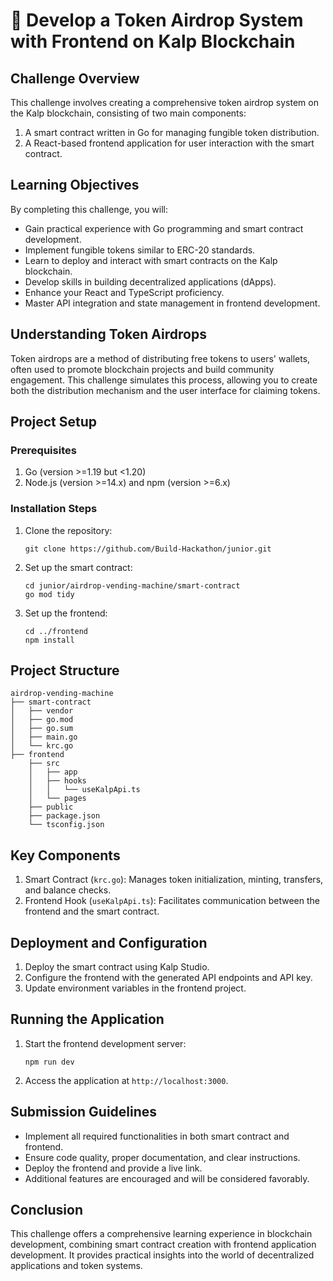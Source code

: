 # 🚀 Develop a Token Airdrop System with Frontend on Kalp Blockchain

## Challenge Overview

This challenge involves creating a comprehensive token airdrop system on the Kalp blockchain, consisting of two main components:

1. A smart contract written in Go for managing fungible token distribution.
2. A React-based frontend application for user interaction with the smart contract.

## Learning Objectives

By completing this challenge, you will:

- Gain practical experience with Go programming and smart contract development.
- Implement fungible tokens similar to ERC-20 standards.
- Learn to deploy and interact with smart contracts on the Kalp blockchain.
- Develop skills in building decentralized applications (dApps).
- Enhance your React and TypeScript proficiency.
- Master API integration and state management in frontend development.

## Understanding Token Airdrops

Token airdrops are a method of distributing free tokens to users' wallets, often used to promote blockchain projects and build community engagement. This challenge simulates this process, allowing you to create both the distribution mechanism and the user interface for claiming tokens.

## Project Setup

### Prerequisites

1. Go (version >=1.19 but <1.20)
2. Node.js (version >=14.x) and npm (version >=6.x)

### Installation Steps

1. Clone the repository:
   ```
   git clone https://github.com/Build-Hackathon/junior.git
   ```

2. Set up the smart contract:
   ```
   cd junior/airdrop-vending-machine/smart-contract
   go mod tidy
   ```

3. Set up the frontend:
   ```
   cd ../frontend
   npm install
   ```

## Project Structure

```
airdrop-vending-machine
├── smart-contract
│   ├── vendor
│   ├── go.mod
│   ├── go.sum
│   ├── main.go
│   └── krc.go
├── frontend
    ├── src
    │   ├── app
    │   ├── hooks
    │   │   └── useKalpApi.ts
    │   └── pages
    ├── public
    ├── package.json
    └── tsconfig.json
```

## Key Components

1. Smart Contract (`krc.go`): Manages token initialization, minting, transfers, and balance checks.
2. Frontend Hook (`useKalpApi.ts`): Facilitates communication between the frontend and the smart contract.

## Deployment and Configuration

1. Deploy the smart contract using Kalp Studio.
2. Configure the frontend with the generated API endpoints and API key.
3. Update environment variables in the frontend project.

## Running the Application

1. Start the frontend development server:
   ```
   npm run dev
   ```
2. Access the application at `http://localhost:3000`.

## Submission Guidelines

- Implement all required functionalities in both smart contract and frontend.
- Ensure code quality, proper documentation, and clear instructions.
- Deploy the frontend and provide a live link.
- Additional features are encouraged and will be considered favorably.

## Conclusion

This challenge offers a comprehensive learning experience in blockchain development, combining smart contract creation with frontend application development. It provides practical insights into the world of decentralized applications and token systems.
